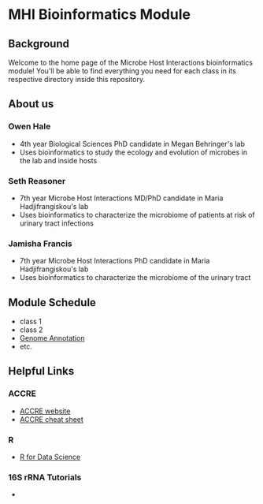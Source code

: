 # MHI Bioinformatics Module
## Background
Welcome to the home page of the Microbe Host Interactions bioinformatics module! You'll be able to find everything you need for each class in its respective directory inside this repository.

## About us
### Owen Hale
 - 4th year Biological Sciences PhD candidate in Megan Behringer's lab
 - Uses bioinformatics to study the ecology and evolution of microbes in the lab and inside hosts

### Seth Reasoner
 - 7th year Microbe Host Interactions MD/PhD candidate in Maria Hadjifrangiskou's lab
 - Uses bioinformatics to characterize the microbiome of patients at risk of urinary tract infections

### Jamisha Francis
 - 7th year Microbe Host Interactions PhD candidate in Maria Hadjifrangiskou's lab
 - Uses bioinformatics to characterize the microbiome of the urinary tract

## Module Schedule
 - class 1
 - class 2
 - [Genome Annotation](https://github.com/owenfhale/bioinfo_class/tree/main/genome_annotation)
 - etc.

## Helpful Links
### ACCRE
 - [ACCRE website](https://www.vanderbilt.edu/accre/)
 - [ACCRE cheat sheet](https://cdn.vanderbilt.edu/vu-URL/wp-content/uploads/sites/157/2018/02/19214952/ACCRE-Cheat-Sheet-March-2019.pdf)
### R
 - [R for Data Science](https://r4ds.hadley.nz/)
   
### 16S rRNA Tutorials
 -
